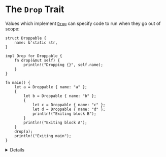 # The `Drop` Trait

Values which implement [`Drop`][1] can specify code to run when they go out of scope:

```rust,editable
struct Droppable {
    name: &'static str,
}

impl Drop for Droppable {
    fn drop(&mut self) {
        println!("Dropping {}", self.name);
    }
}

fn main() {
    let a = Droppable { name: "a" };
    {
        let b = Droppable { name: "b" };
        {
            let c = Droppable { name: "c" };
            let d = Droppable { name: "d" };
            println!("Exiting block B");
        }
        println!("Exiting block A");
    }
    drop(a);
    println!("Exiting main");
}
```

<details>

Discussion points:

- Why doesn't `Drop::drop` take `self`?
  - Short-answer: If it did, `std::mem::drop` would be called at the end of
    the block, resulting in another call to `Drop::drop`, and a stack
    overflow!
- Try replacing `drop(a)` with `a.drop()`.

</details>

[1]: https://doc.rust-lang.org/std/ops/trait.Drop.html
